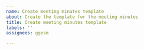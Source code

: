 ```yaml
---
name: Create meeting minutes template
about: Create the template for the meeting minutes
title: Create meeting minutes template
labels: ''
assignees: ggesm

---
```



